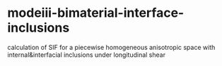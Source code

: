 # modeiii-bimaterial-interface-inclusions
calculation of SIF for a piecewise homogeneous anisotropic space with internal&amp;interfacial inclusions under longitudinal shear

